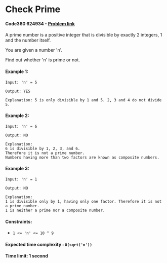 # Check Prime
#### Code360 624934 - [Problem link](https://www.naukri.com/code360/problems/check-prime_624934)


A prime number is a positive integer that is divisible by exactly 2 integers, 1 and the number itself.

You are given a number 'n'.

Find out whether 'n' is prime or not.


#### Example 1:

    Input: 'n' = 5

    Output: YES
    
    Explanation: 5 is only divisible by 1 and 5. 2, 3 and 4 do not divide 5.

#### Example 2:

    Input: 'n' = 6

    Output: NO
    
    Explanation: 
    6 is divisible by 1, 2, 3, and 6. 
    Therefore it is not a prime number.
    Numbers having more than two factors are known as composite numbers.

#### Example 3:

    Input: 'n' = 1

    Output: NO
    
    Explanation: 
    1 is divisible only by 1, having only one factor. Therefore it is not a prime number.
    1 is neither a prime nor a composite number.

#### Constraints:

-    `1 <= 'n' <= 10 ^ 9`

#### Expected time complexity : `O(sqrt('n'))`

#### Time limit: 1 second